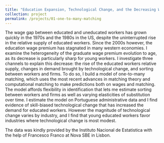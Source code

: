 ```yaml
---
title: "Education Expansion, Technological Change, and the Decreasing Wage Premium"
collection: project
permalink: /projects/01-one-to-many-matching
---
```


The wage gap between educated and uneducated workers has grown quickly in the 1970s and the 1980s in the US, despite the uninterrupted rise in the relative supply of educated workers. Since the 2000s however, the education wage premium has stagnated in many western economies. I examine the heterogeneity of the graduate wage premium evolution to age, as its decrease is particularly sharp for young workers. I investigate three channels to explain this decrease: the rise of the educated workers relative supply, changes in demand brought by technological change, and sorting between workers and firms. To do so, I build a model of one-to-many matching, which uses the most recent advances in matching theory and computational matching to make predictions both on wages and matching. The model affords flexibility in identification that lets me estimate sorting between workers and firms as well as varying elasticities of substitution over time. I estimate the model on Portuguese administrative data and I find evidence of skill-biased technological change that has increased the demand for educated workers. However the magnitude of technological change varies by industry, and I find that young educated workers favor industries where technological change is most modest.

The data was kindly provided by the Instituto Nacional de Estatistica with the help of Francesco Franco at Nova SBE in Lisbon.
